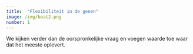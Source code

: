 ```yaml
---
title:  "Flexibiliteit in de genen"
image: /img/boat2.png
number: 1
---
```

We kijken verder dan de oorspronkelijke vraag en voegen waarde toe waar dat het meeste oplevert.
